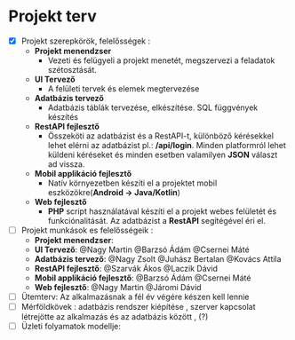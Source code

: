 # Projekt terv

- [x] Projekt szerepkörök, felelősségek :
    - **Projekt menendzser**
        - Vezeti és felügyeli a projekt menetét, megszervezi a feladatok szétosztását. 
    - **UI Tervező**
        - A felületi tervek és elemek megtervezése
    - **Adatbázis tervező**
        - Adatbázis táblák tervezése, elkészítése. SQL függvények készítés
    - **RestAPI fejlesztő**
        - Összeköti az adatbázist és a RestAPI-t, különböző kérésekkel lehet elérni az adatbázist pl.: **/api/login**. Minden platformról lehet küldeni kéréseket és minden esetben valamilyen **JSON** választ ad vissza.  
    - **Mobil applikáció fejlesztő**
        - Natív környezetben készíti el a projektet mobil eszközökre(**Android -> Java/Kotlin**)
    - **Web fejlesztő**
        - **PHP** script használatával készíti el a projekt webes felületét és funkciónalitását. Az adatbázist a **RestAPI** segítégével éri el.
- [ ] Projekt munkások es felelősségeik :
    - **Projekt menendzser**:
    - **UI Tervező**: @Nagy Martin @Barzsó Ádám @Csernei Máté
    - **Adatbázis tervező**: @Nagy Zsolt @Juhász Bertalan @Kovács Attila
    - **RestAPI fejlesztő**: @Szarvák Ákos @Laczik Dávid
    - **Mobil applikáció fejlesztő**: @Barzsó Ádám  @Csernei Máté
    - **Web fejlesztő**: @Nagy Martin @Járomi Dávid
- [ ] Ütemterv: Az alkalmazásnak a fél év végére készen kell lennie 
- [ ] Mérföldkövek : adatbázis rendszer kiépítése , szerver kapcsolat létrejötte az alkalmazás és az adatbázis között , (?)
- [ ] Üzleti folyamatok modellje: